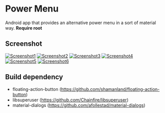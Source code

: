 # Power Menu
Android app that provides an alternative power menu in a sort of material way. **Require root**

## Screenshot
[![Screenshot1](https://lh4.googleusercontent.com/-pOc4azJvdOI/VRl0v91rXHI/AAAAAAAABpI/qGRwe4SljQQ/s400/100_jb_0.jpeg)](https://lh4.googleusercontent.com/-pOc4azJvdOI/VRl0v91rXHI/AAAAAAAABpI/qGRwe4SljQQ/s0/100_jb_0.jpeg)
[![Screenshot2](https://lh4.googleusercontent.com/-L7vsMgRH2Q0/VRl0wByC96I/AAAAAAAABpI/mgvw73sy0_Y/s400/100_jb_1.jpeg)](https://lh4.googleusercontent.com/-L7vsMgRH2Q0/VRl0wByC96I/AAAAAAAABpI/mgvw73sy0_Y/s0/100_jb_1.jpeg)
[![Screenshot3](https://lh5.googleusercontent.com/-vKoEIc2tAjY/VRl0v9BYrnI/AAAAAAAABpI/jasIODUajnY/s400/100_jb_2.jpeg)](https://lh5.googleusercontent.com/-vKoEIc2tAjY/VRl0v9BYrnI/AAAAAAAABpI/jasIODUajnY/s0/100_jb_2.jpeg)
[![Screenshot4](https://lh4.googleusercontent.com/-m2_RTJPG_bE/VRl0whuweXI/AAAAAAAABpI/_fvRClpbEn4/s400/100_jb_3.jpeg)](https://lh4.googleusercontent.com/-m2_RTJPG_bE/VRl0whuweXI/AAAAAAAABpI/_fvRClpbEn4/s0/100_jb_3.jpeg)
[![Screenshot5](https://lh4.googleusercontent.com/-513Qymc0QHg/VRl0wx5DVQI/AAAAAAAABpI/isC42Eeo8dQ/s400/100_l_0.jpeg)](https://lh4.googleusercontent.com/-513Qymc0QHg/VRl0wx5DVQI/AAAAAAAABpI/isC42Eeo8dQ/s0/100_l_0.jpeg)
[![Screenshot6](https://lh4.googleusercontent.com/-R3GWHexYBkU/VR7HmijrilI/AAAAAAAABpk/BuNyW1Lt0BU/s400/100_l_1.jpeg)](https://lh4.googleusercontent.com/-R3GWHexYBkU/VR7HmijrilI/AAAAAAAABpk/BuNyW1Lt0BU/s0/100_l_1.jpeg)

## Build dependency
- floating-action-button (https://github.com/shamanland/floating-action-button)
- libsuperuser (https://github.com/Chainfire/libsuperuser)
- material-dialogs (https://github.com/afollestad/material-dialogs)
